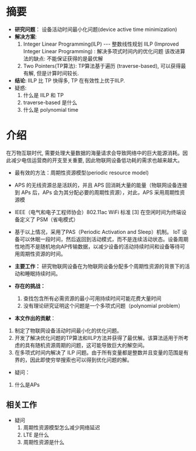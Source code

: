 # 摘要

- **研究问题**：
  设备活动时间最小化问题(device active time minimization)
- **解决方案**:
  1.  Integer Linear Programming(ILP) --- 整数线性规划
	  IILP (Improved Integer Linear Programming) : 解决多项式时间内的优化问题
	该改进算法的缺点: 不能保证获得的是最优解
  2.  Two Pointers(TP算法): 
     TP算法基于遍历 (traverse-based), 可以获得最有解, 但是计算时间较长.
- **结论**:
  IILP 比 TP 快得多, TP 在有效性上优于IILP.
- 疑惑:
	1.  什么是 IILP 和 TP
	2.  traverse-based 是什么
	3.  什么是 polynomial time

# 介绍

在万物互联时代, 需要处理大量数据的海量请求会导致网络中的巨大能源消耗。因此减少电信运营商的开支至关重要, 因此物联网设备低功耗的需求也越来越大。

- 最有效的方法：周期性资源模型(periodic resource model)
-  APS 的无线资源总是活跃的，并且 APS 回消耗大量的能量（物联网设备连接到 APs 后，APs 会为其分配必要的周期性资源），对此，APS 采用周期性资源模
-  IEEE（电气和电子工程师协会）802.11ac WiFi 标准 [3] 在空闲时间为终端设备定义了 PSM（省电模式）
-  基于以上情况，采用了PAS（Periodic Activation and Sleep）机制。 IoT 设备可以休眠一段时间，然后返回到活动模式，而不是连续活动状态。设备周期性地而不是随机地向AP传输数据，以减少设备的活动持续时间和设备等待可用周期性资源的时间。

- **主要工作：**
  研究物联网设备在为物联网设备分配多个周期性资源的背景下的活动和睡眠持续时间。

- **存在的挑战：**
  1. 查找包含所有必需资源的最小可用持续时间可能花费大量时间
  2. 没有理论研究证明这个问题是一个多项式问题（polynomial problem）

-  **本文作出的贡献**：
  1.  制定了物联网设备活动时间最小化的优化问题。
  2.  开发了解决优化问题的TP算法和IILP方法并获得了最优解。该算法适用于所考虑的具有随机资源周期的问题，这可能导致巨大的解空间。
  3.  在多项式时间内解决了 ILP 问题。由于所有变量都是整数并且变量的范围是有界的，因此即使穷举搜索也可以得到优化问题的解。

-  疑问：
  1.  什么是APs


## 相关工作


- 疑问
  1.  周期性资源模型怎么减少网络延迟
  2.  LTE 是什么
  3.  周期性资源是什么